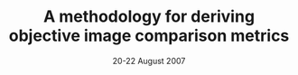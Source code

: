 ---
title: "A methodology for deriving objective image comparison metrics"
collection: publications
permalink: /publication/2007-08-paper-MOICM
excerpt: 'This paper is proposing a methodology for deriving objective image comparison metrics.'
date:  20-22 August 2007
venue: 'Conference Paper'
paperurl: 'http://minhvle.github.io/files/MOICM2007.pdf'
citation: 'M. V. Le, P. D. Le, B. Srinivasan "A methodology for deriving objective image comparison metrics", <i>Proceedings of the Ninth IASTED International Conference on Signal and Image Processing (SIP2007), Honolulu, Hawaii, USA, pp. 89-94, 20-22 August 2007.</i>'
---